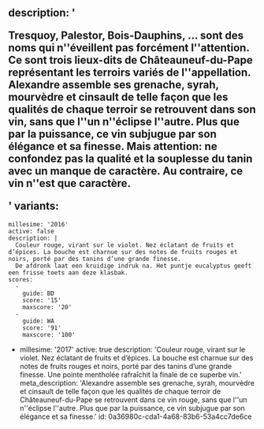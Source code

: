 description: '<p>Tresquoy, Palestor, Bois-Dauphins, ... sont des noms qui n''éveillent pas forcément l''attention. Ce sont trois lieux-dits de Châteauneuf-du-Pape représentant les terroirs variés de l''appellation. Alexandre assemble ses grenache, syrah, mourvèdre et cinsault de telle façon que les qualités de chaque terroir se retrouvent dans son vin, sans que l''un n''éclipse l''autre. Plus que par la puissance, ce vin subjugue par son élégance et sa finesse. Mais attention: ne confondez pas la qualité et la souplesse du tanin avec un manque de caractère. Au contraire, ce vin n''est que caractère.</p>'
variants:
  -
    millesime: '2016'
    active: false
    description: |
      Couleur rouge, virant sur le violet. Nez éclatant de fruits et d’épices. La bouche est charnue sur des notes de fruits rouges et noirs, porté par des tanins d’une grande finesse.
      De afdronk laat een kruidige indruk na. Het puntje eucalyptus geeft een frisse toets aan deze klasbak.
    scores:
      -
        guide: BD
        score: '15'
        maxscore: '20'
      -
        guide: WA
        score: '91'
        maxscore: '100'
  -
    millesime: '2017'
    active: true
    description: 'Couleur rouge, virant sur le violet. Nez éclatant de fruits et d’épices. La bouche est charnue sur des notes de fruits rouges et noirs, porté par des tanins d’une grande finesse. Une pointe mentholée rafraîchit la finale de ce superbe vin.'
meta_description: 'Alexandre assemble ses grenache, syrah, mourvèdre et cinsault de telle façon que les qualités de chaque terroir de Châteauneuf-du-Pape se retrouvent dans ce vin rouge, sans que l''un n''éclipse l''autre. Plus que par la puissance, ce vin subjugue par son élégance et sa finesse.'
id: 0a36980c-cda1-4a68-83b6-53a4cc7de6ce
